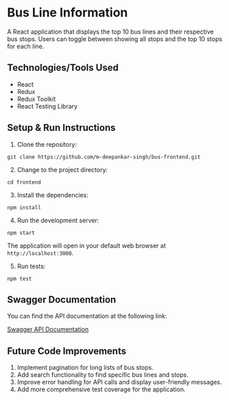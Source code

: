 # Bus Line Information

A React application that displays the top 10 bus lines and their respective bus stops. Users can toggle between showing all stops and the top 10 stops for each line.

## Technologies/Tools Used

- React
- Redux
- Redux Toolkit
- React Testing Library


## Setup & Run Instructions

1. Clone the repository:

`git clone https://github.com/m-deepankar-singh/bus-frontend.git`


2. Change to the project directory:

`cd frontend`


3. Install the dependencies:

`npm install`


4. Run the development server:

`npm start`



The application will open in your default web browser at `http://localhost:3000`.

5. Run tests:

`npm test`



## Swagger Documentation

You can find the API documentation at the following link:

[Swagger API Documentation](http://3.22.116.126:9091/swagger-ui.html#/)

## Future Code Improvements

1. Implement pagination for long lists of bus stops.
2. Add search functionality to find specific bus lines and stops.
3. Improve error handling for API calls and display user-friendly messages.
4. Add more comprehensive test coverage for the application.




